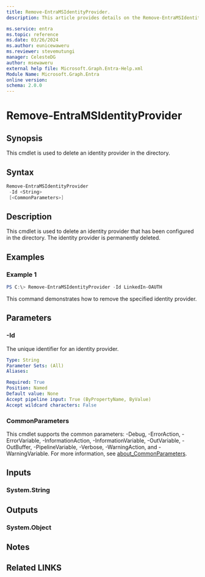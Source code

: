 ```yaml
---
title: Remove-EntraMSIdentityProvider.
description: This article provides details on the Remove-EntraMSIdentityProvider command.

ms.service: entra
ms.topic: reference
ms.date: 03/26/2024
ms.author: eunicewaweru
ms.reviewer: stevemutungi
manager: CelesteDG
author: msewaweru
external help file: Microsoft.Graph.Entra-Help.xml
Module Name: Microsoft.Graph.Entra
online version:
schema: 2.0.0
---
```


# Remove-EntraMSIdentityProvider

## Synopsis
This cmdlet is used to delete an identity provider in the directory.

## Syntax

```powershell
Remove-EntraMSIdentityProvider 
 -Id <String> 
 [<CommonParameters>]
```

## Description
This cmdlet is used to delete an identity provider that has been configured in the directory.
The identity provider is permanently deleted.

## Examples

### Example 1
```Powershell
PS C:\> Remove-EntraMSIdentityProvider -Id LinkedIn-OAUTH
```

This command demonstrates how to remove the specified identity provider.

## Parameters

### -Id
The unique identifier for an identity provider.

```yaml
Type: String
Parameter Sets: (All)
Aliases:

Required: True
Position: Named
Default value: None
Accept pipeline input: True (ByPropertyName, ByValue)
Accept wildcard characters: False
```

### CommonParameters
This cmdlet supports the common parameters: -Debug, -ErrorAction, -ErrorVariable, -InformationAction, -InformationVariable, -OutVariable, -OutBuffer, -PipelineVariable, -Verbose, -WarningAction, and -WarningVariable. For more information, see [about_CommonParameters](https://go.microsoft.com/fwlink/?LinkID=113216).

## Inputs

### System.String
## Outputs

### System.Object
## Notes

## Related LINKS
